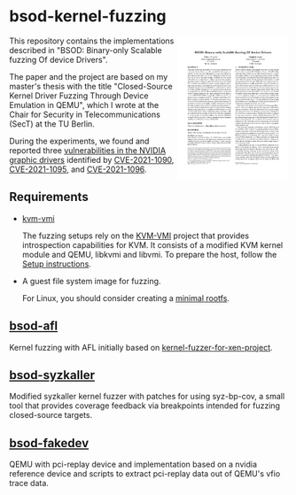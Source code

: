 # bsod-kernel-fuzzing

<a href="bsod-paper/raid21-30.pdf"> <img title="" src="bsod-paper/preview.png" alt="bsod paper" align="right" width="200"></a>

This repository contains the implementations described in "BSOD: Binary-only Scalable fuzzing Of device Drivers".

The paper and the project are based on my master's thesis with the title "Closed-Source Kernel Driver Fuzzing Through Device Emulation in QEMU", which I wrote at the Chair for Security in Telecommunications (SecT) at the TU Berlin.

During the experiments, we found and reported three [vulnerabilities in the NVIDIA graphic drivers](https://nvidia.custhelp.com/app/answers/detail/a_id/5211) identified by [CVE-2021-1090](https://nvd.nist.gov/vuln/detail/CVE-2021-1090), [CVE-2021-1095](https://nvd.nist.gov/vuln/detail/CVE-2021-1095), and [CVE-2021-1096](https://nvd.nist.gov/vuln/detail/CVE-2021-1096).

## Requirements

- [kvm-vmi](kvm-vmi)

    The fuzzing setups rely on the [KVM-VMI](https://github.com/KVM-VMI/kvm-vmi) project that provides introspection capabilities for KVM.
    It consists of a modified KVM kernel module and QEMU, libkvmi and libvmi.
    To prepare the host, follow the [Setup instructions](https://kvm-vmi.github.io/kvm-vmi/master/setup.html).

- A guest file system image for fuzzing.

    For Linux, you should consider creating a [minimal rootfs](scripts/rootfs).

## [bsod-afl](bsod-afl)

Kernel fuzzing with AFL initially based on [kernel-fuzzer-for-xen-project](https://github.com/intel/kernel-fuzzer-for-xen-project).

## [bsod-syzkaller](bsod-syzkaller)

Modified syzkaller kernel fuzzer with patches for using syz-bp-cov, a small tool that provides coverage feedback via breakpoints intended for fuzzing closed-source targets.

## [bsod-fakedev](bsod-fakedev)

QEMU with pci-replay device and implementation based on a nvidia reference device and scripts to extract pci-replay data out of QEMU's vfio trace data.